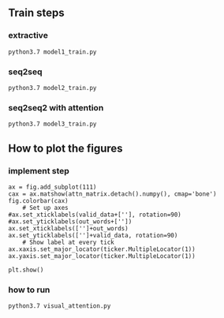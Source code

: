 ## Train steps
### extractive

```
python3.7 model1_train.py
```
### seq2seq
```
python3.7 model2_train.py
```
### seq2seq2 with attention
```
python3.7 model3_train.py
```

## How to plot the figures

### implement step
```
ax = fig.add_subplot(111)
cax = ax.matshow(attn_matrix.detach().numpy(), cmap='bone')
fig.colorbar(cax)
    # Set up axes
#ax.set_xticklabels(valid_data+[''], rotation=90)
#ax.set_yticklabels(out_words+[''])
ax.set_xticklabels(['']+out_words)
ax.set_yticklabels(['']+valid_data, rotation=90)
    # Show label at every tick
ax.xaxis.set_major_locator(ticker.MultipleLocator(1))
ax.yaxis.set_major_locator(ticker.MultipleLocator(1))

plt.show()
```
### how to run
```
python3.7 visual_attention.py
```